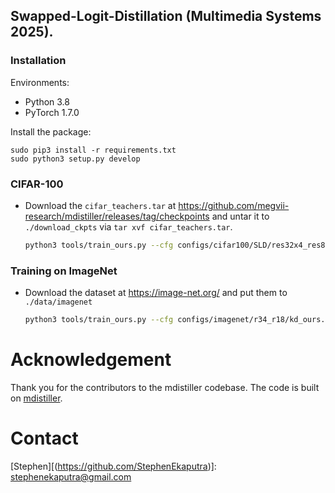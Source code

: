## Swapped-Logit-Distillation (Multimedia Systems 2025).

### Installation

Environments:

- Python 3.8
- PyTorch 1.7.0

Install the package:

```
sudo pip3 install -r requirements.txt
sudo python3 setup.py develop
```

### CIFAR-100


- Download the `cifar_teachers.tar` at <https://github.com/megvii-research/mdistiller/releases/tag/checkpoints> and untar it to `./download_ckpts` via `tar xvf cifar_teachers.tar`.

  ```bash
  python3 tools/train_ours.py --cfg configs/cifar100/SLD/res32x4_res8x4.yaml 
  ```

### Training on ImageNet

- Download the dataset at <https://image-net.org/> and put them to `./data/imagenet`

  ```bash
  python3 tools/train_ours.py --cfg configs/imagenet/r34_r18/kd_ours.yaml
  ```

# Acknowledgement
Thank you for the contributors to the mdistiller codebase. The code is built on [mdistiller](<https://github.com/megvii-research/mdistiller>).

# Contact
[Stephen][(https://github.com/StephenEkaputra)]: stephenekaputra@gmail.com
